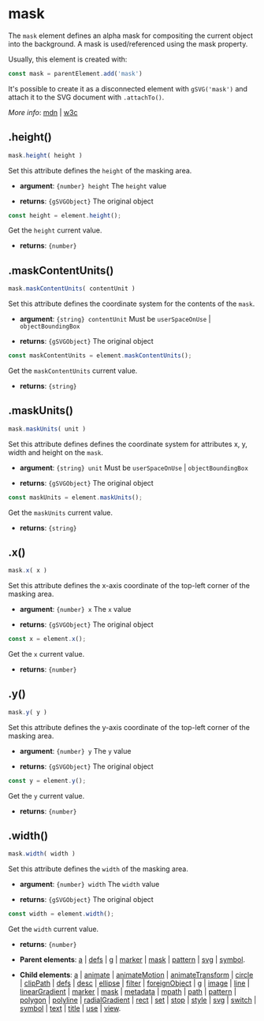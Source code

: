 # mask

The `mask` element defines an alpha mask for compositing the current object into the background. A mask is used/referenced using the mask property.

Usually, this element is created with:
      
```js
const mask = parentElement.add('mask')
```

It's possible to create it as a disconnected element with `gSVG('mask')` and attach it to the SVG document with `.attachTo()`.

*More info*:
      [mdn](https://developer.mozilla.org//en-US/docs/Web/SVG/Element/mask) | [w3c](https://drafts.fxtf.org/css-masking-1/#MaskElement)

## .height()


```js
mask.height( height )
```
Set this attribute defines the `height` of the masking area.

- **argument**: `{number} height` The `height` value 

- **returns**: `{gSVGObject}` The original object


```js
const height = element.height();
```
Get the `height` current value.

- **returns**: `{number}` 

## .maskContentUnits()


```js
mask.maskContentUnits( contentUnit )
```
Set this attribute defines the coordinate system for the contents of the `mask`.

- **argument**: `{string} contentUnit` Must be `userSpaceOnUse` | `objectBoundingBox` 

- **returns**: `{gSVGObject}` The original object


```js
const maskContentUnits = element.maskContentUnits();
```
Get the `maskContentUnits` current value.

- **returns**: `{string}` 

## .maskUnits()


```js
mask.maskUnits( unit )
```
Set this attribute defines defines the coordinate system for attributes x, y, width and height on the `mask`.

- **argument**: `{string} unit` Must be `userSpaceOnUse` | `objectBoundingBox`

- **returns**: `{gSVGObject}` The original object


```js
const maskUnits = element.maskUnits();
```
Get the `maskUnits` current value.

- **returns**: `{string}` 

## .x()


```js
mask.x( x )
```
Set this attribute defines the x-axis coordinate of the top-left corner of the masking area.

- **argument**: `{number} x` The `x` value 

- **returns**: `{gSVGObject}` The original object


```js
const x = element.x();
```
Get the `x` current value.

- **returns**: `{number}` 

## .y()


```js
mask.y( y )
```
Set this attribute defines the y-axis coordinate of the top-left corner of the masking area.

- **argument**: `{number} y` The `y` value 

- **returns**: `{gSVGObject}` The original object


```js
const y = element.y();
```
Get the `y` current value.

- **returns**: `{number}` 

## .width()


```js
mask.width( width )
```
Set this attribute defines the `width` of the masking area.

- **argument**: `{number} width` The `width` value 

- **returns**: `{gSVGObject}` The original object


```js
const width = element.width();
```
Get the `width` current value.

- **returns**: `{number}` 

- **Parent elements**: [a](./a.md) | [defs](./defs.md) | [g](./g.md) | [marker](./marker.md) | [mask](./mask.md) | [pattern](./pattern.md) | [svg](./svg.md) | [symbol](./symbol.md).

- **Child elements**: [a](./a.md) | [animate](./animate.md) | [animateMotion](./animateMotion.md) | [animateTransform](./animateTransform.md) | [circle](./circle.md) | [clipPath](./clipPath.md) | [defs](./defs.md) | [desc](./desc.md) |  [ellipse](./ellipse.md) | [filter](./filter.md) | [foreignObject](./foreignObject.md) | [g](./g.md) | [image](./image.md) | [line](./line.md) | [linearGradient](./linearGradient.md) | [marker](./marker.md) | [mask](./mask.md) | [metadata](./metadata.md) | [mpath](./mpath.md) | [path](./path.md) | [pattern](./pattern.md) | [polygon](./polygon.md) | [polyline](./polyline.md) | [radialGradient](./radialGradient.md) | [rect](./rect.md) | [set](./set.md) | [stop](./stop.md) | [style](./style.md) | [svg](./svg.md) | [switch](./switch.md) | [symbol](./symbol.md) | [text](./text.md) | [title](./title.md) | [use](./use.md) | [view](./view.md).

